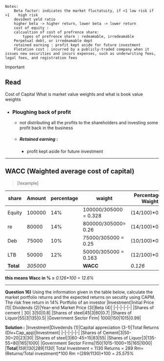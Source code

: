 ```
Notes:
	Beta factor: indicates the market fluctatuity, if <1 low risk if >1    high risk
	devident yeld ratio
	higher beta -> higher return, lower beta -> lower return
	cost of equity : 
	calcualtion of cost of prefrence share:
		types of prefrence share : redeamable, irredeamable
	Perpetual debt, or irredeamable dept
	retained earning : profit kept aside for future investment
	Flotation cost : incurred by a publicly-traded company when it issues new securities and incurs expenses, such as underwriting fees, legal fees, and registration fees
```



>[!important]
>## Read
>Cost of Capital
>What is market value weights and what is book value weights



- ### Ploughing back of profit
	- not distributing all the profits to the shareholders and investing some profit back in the business
	- ##### Retained earning : 
		- profit kept aside for future investment

___
## WACC (Waighted average cost of capital)

>[!example]

| share | Amount | percentage | waight| Percentage X Waight |
|-|-|-|-|-|
| Equity | 100000 | 14% | 100000/305000 = 0.328 | (14/100)\*0.328|
|re | 80000| 14% | 800000/305000= 0.26|(14/100)\*0.26|
|Deb|75000|10%|75000/305000 = 0.25|(10/100)\*0.25|
|LTB|50000|12%|50000/305000 = 0.163|(12/100)\*0.163
| **Total** | *305000* ||**WACC**|*0.126*|
**this means Wacc in % =** *0.126\*100 = 12.6%*


---


**Question 16)** Using the information given in the table below, calculate the market portfolio returns and the expected returns on secutity using CAPM. The risk free return in 14%
Portfolio of an investor
|Investment|Initial Price (1)| Dividends (2)|Year-end Market Price (3)|Beta (4)|
|-|-|-|-|-|
|Shares of cement | 30| 3|50|0.8|
|Shares of steel|45|3|60|0.7|
|Shares of Liquor|55|3|135|0.5|
|Government Sector Firm| 1000|150|1015|0.99|

**Solution :**
|Investment|Divedends (1)|Capital appreciation (3-1)|Total Returns (Div+Cap_app)|Investment|
|-|-|-|-|-|
|Shares of Cement|3|50-30=20|23|30|
|Shares of steel|3|60-45=15|83|55|
|Shares of Liquor|3|135-55=80|165|1000|
|Government Sector Firms|150|1015-1000=15|165|1000|
|**Total**|*159*|*130*|*289*|*1130*|
Total Investment = 1130
Returns = 289
Rm=(Returns/Total investment)\*100
Rm =(289/1130)\*100 = *25.575%*

